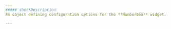 ```yaml
---
##### shortDescription
An object defining configuration options for the **NumberBox** widget.

---
```

